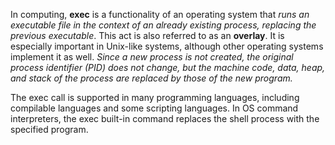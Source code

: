 In computing, __exec__ is a functionality of an operating system that _runs an executable file in the context of an already existing process, replacing the previous executable_. This act is also referred to as an __overlay__. It is especially important in Unix-like systems, although other operating systems implement it as well. _Since a new process is not created, the original process identifier (PID) does not change, but the machine code, data, heap, and stack of the process are replaced by those of the new program._

The exec call is supported in many programming languages, including compilable languages and some scripting languages. In OS command interpreters, the exec built-in command replaces the shell process with the specified program.

